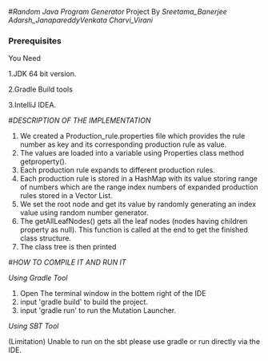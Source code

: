 #*Random Java Program Generator*
Project By *Sreetama_Banerjee* *Adarsh_JanapareddyVenkata* *Charvi_Virani*


### Prerequisites

You Need

1.JDK 64 bit version.

2.Gradle Build tools

3.IntelliJ IDEA.


#*DESCRIPTION OF THE IMPLEMENTATION*

1. We created a Production_rule.properties file which provides the rule number as key and its corresponding production rule as value.
2. The values are loaded into a variable using Properties class method getproperty().
3. Each production rule expands to different production rules.
4. Each production rule is stored in a HashMap with its value storing range of numbers which are the range index numbers of expanded production rules stored in a Vector List.
5. We set the root node and get its value by randomly generating an index value using random number generator. 
6. The getAllLeafNodes() gets all the leaf nodes (nodes having children property as null). This function is called at the end to get the finished class structure.
7. The class tree is then printed

#*HOW TO COMPILE IT AND RUN IT*

*Using Gradle Tool*

1. Open The terminal window in the bottem right of the IDE
2. input 'gradle build' to build the project.
3. input 'gradle run' to run the Mutation Launcher.

*Using SBT Tool*

(Limitation)
Unable to run on the sbt please use gradle or run directly via the IDE.
